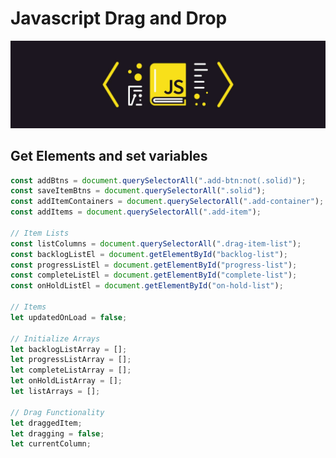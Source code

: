 # Javascript Drag and Drop

![alt text][javascript]

[javascript]: https://github.com/yourwpmadesimple/javascript-navigation-animation/blob/master/javascript_banner.jpg "Javascript Banner"

## Get Elements and set variables
```javascript
const addBtns = document.querySelectorAll(".add-btn:not(.solid)");
const saveItemBtns = document.querySelectorAll(".solid");
const addItemContainers = document.querySelectorAll(".add-container");
const addItems = document.querySelectorAll(".add-item");

// Item Lists
const listColumns = document.querySelectorAll(".drag-item-list");
const backlogListEl = document.getElementById("backlog-list");
const progressListEl = document.getElementById("progress-list");
const completeListEl = document.getElementById("complete-list");
const onHoldListEl = document.getElementById("on-hold-list");

// Items
let updatedOnLoad = false;

// Initialize Arrays
let backlogListArray = [];
let progressListArray = [];
let completeListArray = [];
let onHoldListArray = [];
let listArrays = [];

// Drag Functionality
let draggedItem;
let dragging = false;
let currentColumn;
```